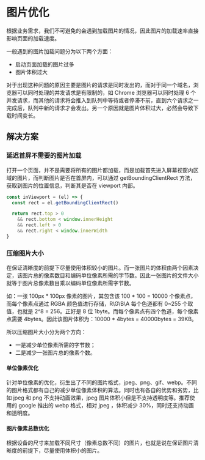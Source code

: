 # 图片优化
根据业务需求，我们不可避免的会遇到加载图片的情况，因此图片的加载速率直接影响页面的加载速度。

一般遇到的图片加载问题分为以下两个方面：

* 启动页面加载的图片过多
* 图片体积过大

对于出现这种问题的原因主要是图片的请求是同时发出的，而对于同一个域名，浏览器可以同时处理的并发请求是有限制的，如 Chrome 浏览器可以同时处理 6 个并发请求，而其他的请求将会推入到队列中等待或者停滞不前，直到六个请求之一完成后，队列中新的请求才会发出。另一个原因就是图片体积过大，必然会导致下载时间变长。

## 解决方案
### 延迟首屏不需要的图片加载
打开一个页面，并不是需要将所有的图片都加载，而是加载首先进入屏幕视窗内区域的图片，而判断图片是否在首屏内，可以通过 getBoundingClientRect 方法，获取到图片的位置信息，判断其是否在 viewport 内部。

``` js
const inViewport = (el) => {
  const rect = el.getBoundingClientRect()

  return rect.top > 0
    && rect.bottom < window.innerHeight
    && rect.left > 0
    && rect.right < window.innerWidth
}
```

### 压缩图片大小
在保证清晰度的前提下尽量使用体积较小的图片。而一张图片的体积由两个因素决定，该图片总的像素数目和编码单位像素所需的字节数。因此一张图片的文件大小就等于图片总像素数目乘以编码单位像素所需字节数。

如：一张 100px * 100px 像素的图片，其包含该 100 * 100 = 10000 个像素点，而每个像素点通过 RGBA 颜色值进行存储，R\G\B\A 每个色道都有 0~255 个取值，也就是 2^8 = 256。正好是 8 位 1byte。而每个像素点有四个色道，每个像素点需要 4bytes。因此该图片体积为：10000 * 4bytes = 40000bytes = 39KB。

所以压缩图片大小分为两个方向：

* 一是减少单位像素所需的字节数；
* 二是减少一张图片总的像素个数。

#### 单位像素优化
针对单位像素的优化，衍生出了不同的图片格式，jpeg、png、gif、webp。不同的图片格式都有自己的减少单位像素体积的算法。同时也有各自的优势和劣势，比如 jpeg 和 png 不支持动画效果，jpeg 图片体积小但是不支持透明度等。推荐使用的 google 推出的 webp 格式，相对 jpeg ，体积减少 30%，同时还支持动画和透明度。

#### 图片像素总数优化
根据设备的尺寸来加载不同尺寸（像素总数不同）的图片，也就是说在保证图片清晰度的前提下，尽量使用体积小的图片。